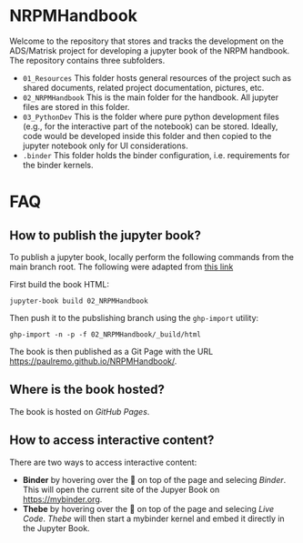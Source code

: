 # NRPMHandbook
Welcome to the repository that stores and tracks the development on the ADS/Matrisk project for developing a jupyter book of the NRPM handbook. The repository contains three subfolders.

- `01_Resources` This folder hosts general resources of the project such as shared documents, related project documentation, pictures, etc.
- `02_NRPMHandbook` This is the main folder for the handbook. All jupyter files are stored in this folder.
- `03_PythonDev` This is the folder where pure python development files (e.g., for the interactive part of the notebook) can be stored. Ideally, code would be developed inside this folder and then copied to the jupyter notebook only for UI considerations.
- `.binder` This folder holds the binder configuration, i.e. requirements for the binder kernels.

# FAQ

## How to publish the jupyter book?
To publish a jupyter book, locally perform the following commands from the main branch root. The following were adapted from [this link](https://jupyterbook.org/start/publish.html)

First build the book HTML:
```
jupyter-book build 02_NRPMHandbook
```

Then push it to the pubslishing branch using the `ghp-import` utility:
```
ghp-import -n -p -f 02_NRPMHandbook/_build/html
```

The book is then published as a Git Page with the URL https://paulremo.github.io/NRPMHandbook/.

## Where is the book hosted?
The book is hosted on *GitHub Pages*. 

## How to access interactive content?
There are two ways to access interactive content:

- **Binder** by hovering over the :rocket: on top of the page and selecing *Binder*. This will open the current site of the Jupyer Book on https://mybinder.org.
- **Thebe** by hovering over the :rocket: on top of the page and selecing *Live Code*. *Thebe* will then start a mybinder kernel and embed it directly in the Jupyter Book. 

